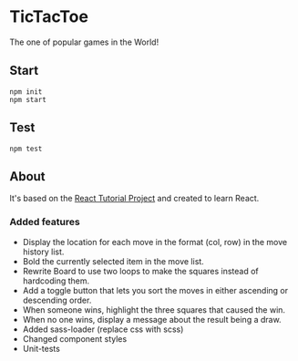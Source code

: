 # TicTacToe

The one of popular games in the World!

## Start

```
npm init
npm start
```

## Test

```
npm test
```

## About

It's based on the [React Tutorial Project](https://reactjs.org/tutorial/tutorial.html) and created to learn React.

### Added features

- Display the location for each move in the format (col, row) in the move history list.
- Bold the currently selected item in the move list.
- Rewrite Board to use two loops to make the squares instead of hardcoding them.
- Add a toggle button that lets you sort the moves in either ascending or descending order.
- When someone wins, highlight the three squares that caused the win.
- When no one wins, display a message about the result being a draw.
- Added sass-loader (replace css with scss)
- Changed component styles
- Unit-tests
